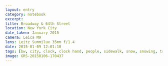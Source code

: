 ```yaml
--- 
layout: entry
category: notebook
excerpt:
title: Broadway & 64th Street
location: New York City
date_taken: January 2015
camera: Leica M9
lens: Leitz Summilux 35mm f/1.4
date: 2015-01-09 12:01:10
tags: [bw, city, clock, clock hand, people, sidewalk, snow, snowing, trees]
image: GRS-20150106-170437
---
```

